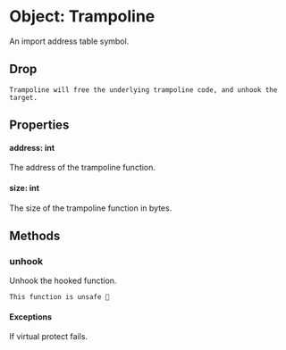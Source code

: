 # Object: Trampoline

An import address table symbol.

## Drop
```admonish note title=""
Trampoline will free the underlying trampoline code, and unhook the target.
```

## Properties

#### address: int
The address of the trampoline function.

#### size: int
The size of the trampoline function in bytes.

## Methods

### unhook
Unhook the hooked function.

```admonish danger title=""
This function is unsafe 🐉
```

#### Exceptions
If virtual protect fails.
